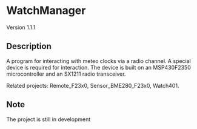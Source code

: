 # WatchManager
Version 1.1.1
## Description
A program for interacting with meteo clocks via a radio channel.
A special device is required for interaction.
The device is built on an MSP430F2350 microcontroller and an SX1211 radio transceiver.

Related projects:
Remote_F23x0,
Sensor_BME280_F23x0,
Watch401.

## Note
The project is still in development